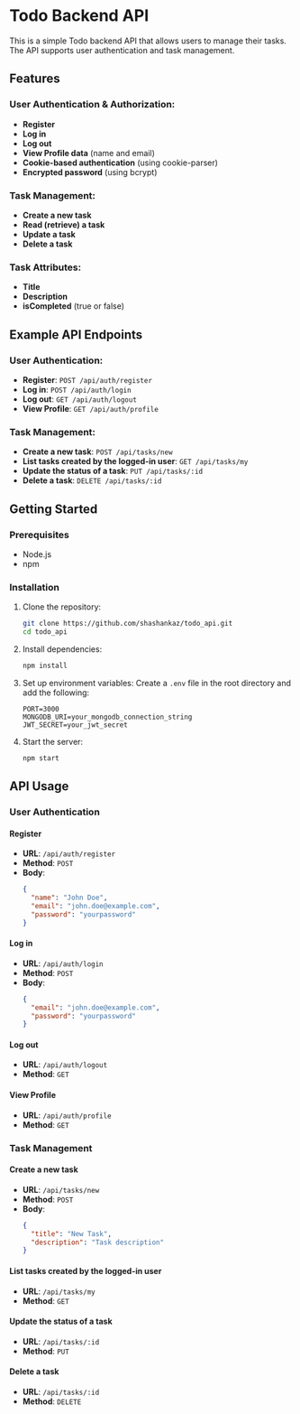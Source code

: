 # Todo Backend API

This is a simple Todo backend API that allows users to manage their tasks. The API supports user authentication and task management.

## Features

### User Authentication & Authorization:
- **Register**
- **Log in**
- **Log out**
- **View Profile data** (name and email)
- **Cookie-based authentication** (using cookie-parser)
- **Encrypted password** (using bcrypt)

### Task Management:
- **Create a new task**
- **Read (retrieve) a task**
- **Update a task**
- **Delete a task**

### Task Attributes:
- **Title**
- **Description**
- **isCompleted** (true or false)

## Example API Endpoints

### User Authentication:
- **Register**: `POST /api/auth/register`
- **Log in**: `POST /api/auth/login`
- **Log out**: `GET /api/auth/logout`
- **View Profile**: `GET /api/auth/profile`

### Task Management:
- **Create a new task**: `POST /api/tasks/new`
- **List tasks created by the logged-in user**: `GET /api/tasks/my`
- **Update the status of a task**: `PUT /api/tasks/:id`
- **Delete a task**: `DELETE /api/tasks/:id`

## Getting Started

### Prerequisites
- Node.js
- npm

### Installation
1. Clone the repository:
   ```sh
   git clone https://github.com/shashankaz/todo_api.git
   cd todo_api
   ```

2. Install dependencies:
   ```sh
   npm install
   ```

3. Set up environment variables:
   Create a `.env` file in the root directory and add the following:
   ```env
   PORT=3000
   MONGODB_URI=your_mongodb_connection_string
   JWT_SECRET=your_jwt_secret
   ```

4. Start the server:
   ```sh
   npm start
   ```

## API Usage

### User Authentication

#### Register
- **URL**: `/api/auth/register`
- **Method**: `POST`
- **Body**:
  ```json
  {
    "name": "John Doe",
    "email": "john.doe@example.com",
    "password": "yourpassword"
  }
  ```

#### Log in
- **URL**: `/api/auth/login`
- **Method**: `POST`
- **Body**:
  ```json
  {
    "email": "john.doe@example.com",
    "password": "yourpassword"
  }
  ```

#### Log out
- **URL**: `/api/auth/logout`
- **Method**: `GET`

#### View Profile
- **URL**: `/api/auth/profile`
- **Method**: `GET`

### Task Management

#### Create a new task
- **URL**: `/api/tasks/new`
- **Method**: `POST`
- **Body**:
  ```json
  {
    "title": "New Task",
    "description": "Task description"
  }
  ```

#### List tasks created by the logged-in user
- **URL**: `/api/tasks/my`
- **Method**: `GET`

#### Update the status of a task
- **URL**: `/api/tasks/:id`
- **Method**: `PUT`

#### Delete a task
- **URL**: `/api/tasks/:id`
- **Method**: `DELETE`
